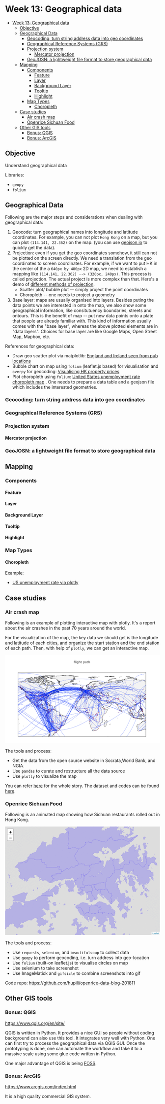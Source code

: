 # Week 13: Geographical data

<div id="toc">
<!-- TOC -->

- [Week 13: Geographical data](#week-13-geographical-data)
    - [Objective](#objective)
    - [Geographical Data](#geographical-data)
        - [Geocoding: turn string address data into geo coordinates](#geocoding-turn-string-address-data-into-geo-coordinates)
        - [Geographical Reference Systems (GRS)](#geographical-reference-systems-grs)
        - [Projection system](#projection-system)
            - [Mercator projection](#mercator-projection)
        - [GeoJOSN: a lightweight file format to store geographical data](#geojosn-a-lightweight-file-format-to-store-geographical-data)
    - [Mapping](#mapping)
        - [Components](#components)
            - [Feature](#feature)
            - [Layer](#layer)
            - [Background Layer](#background-layer)
            - [Tooltip](#tooltip)
            - [Highlight](#highlight)
        - [Map Types](#map-types)
            - [Choropleth](#choropleth)
    - [Case studies](#case-studies)
        - [Air crash map](#air-crash-map)
        - [Openrice Sichuan Food](#openrice-sichuan-food)
    - [Other GIS tools](#other-gis-tools)
        - [Bonus: QGIS](#bonus-qgis)
        - [Bonus: ArcGIS](#bonus-arcgis)

<!-- /TOC -->
</div>

## Objective

Understand geographical data 

Libraries:

- `geopy`
- `folium`

## Geographical Data

Following are the major steps and considerations when dealing with geographical data:

1. Geocode: turn geographical names into longitude and latitude coordinates. For example, you can not plot `Hong Kong` on a map, but you can plot `(114.141, 22.362)` on the map. (you can use [geojson.io](http://geojson.io/#map=11/22.3672/114.0580) to quickly get the data).
2. Projection: even if you get the geo coordinates somehow, it still can not be plotted on the screen directly. We need a translation from the geo coordinates to screen coordinates. For example, if we want to put HK in the center of the a `640px by 480px` 2D map, we need to establish a mapping like `(114.141, 22.362) --> (320px, 240px)`. This process is called projection. The actual project is more complex than that. Here's a demo of [different methods of projection](https://www.jasondavies.com/maps/transition/).
   - Scatter plot/ bubble plot -- simply project the point coordinates
   - Choropleth -- one needs to project a geometry
3. Base layer: maps are usually organised into layers. Besides puting the data points we are interested in onto the map, we also show some geographical information, like consitutuency boundaries, streets and ontours. This is the benefit of map -- put new data points onto a plate that people are already familiar with. This kind of information usually comes with the "base layer", whereas the above plotted elements are in "data layers". Choices for base layer are like Google Maps, Open Street Map, Mapbox, etc.

References for geographical data:

- Draw geo scatter plot via matplotlib: [England and Ireland seen from pub locations](http://ramiro.org/notebook/mapping-pubs/)
- Bubble chart on map using `folium` (leaflet.js based) for visualisation and `overpy` for geocoding: [Visualising HK property prices](https://medium.com/coinmonks/visualizing-property-prices-in-hong-kong-with-pandas-overpy-and-folium-595240ffca90)
- Plot choropleth using `folium`: [United States unemployment rate choropleth map](https://python-graph-gallery.com/292-choropleth-map-with-folium/) . One needs to prepare a data table and a geojson file which includes the interested geometries.

### Geocoding: turn string address data into geo coordinates

### Geographical Reference Systems (GRS)

### Projection system

#### Mercator projection

### GeoJOSN: a lightweight file format to store geographical data

## Mapping

### Components

#### Feature

#### Layer

#### Background Layer

#### Tooltip

#### Highlight

### Map Types

#### Choropleth

Example:

- [US unemployment rate via plotly](https://github.com/hupili/python-for-data-and-media-communication-gitbook/issues/87)

## Case studies

### Air crash map

Following is an example of plotting interactive map with plotly. It's a report about the air crashes in the past 70 years around the world.

For the visualization of the map, the key data we should get is the longitude and latitude of each cities, and organize the start station and the end station of each path. Then, with help of `plotly`, we can get an interactive map.

![Plotly interactive map](assets/plotly-interactive-map.png)

The tools and process:

- Get the data from the open source website in Socrata,World Bank, and NGIA.
- Use `pandas` to curate and restructure all the data source
- Use `plotly` to visualize the map  

You can refer [here](https://dnnsociety.org/2018/04/30/flying-in-the-sky-a-report-of-air-crash-worldwide/) for the whole story. The dataset and codes can be found [here](https://github.com/ChicoXYC/examples/tree/master/air-crash-map).

### Openrice Sichuan Food

Following is an animated map showing how Sichuan restaurants rolled out in Hong Kong.

![](assets/openrice-sichuan-food-animation.gif)

The tools and process:

- Use `requests`, `selenium`, and `beautifulsoup` to collect data
- Use `geopy` to perform geocoding, i.e. turn address into geo-location
- Use `folium` (built-on leaflet.js) to visualise circles on map
- Use selenium to take screenshot
- Use ImageMatick and `gifsicle` to combine screenshots into gif

Code repo: https://github.com/hupili/openrice-data-blog-201811

## Other GIS tools

### Bonus: QGIS

https://www.qgis.org/en/site/

QGIS is written in Python. It provides a nice GUI so people without coding background can also use this tool. It integrates very well with Python. One can first try to process the geographical data via QGIS GUI. Once the prototyping is done, one can automate the workflow and take it to a massive scale using some glue code written in Python.

One major advantage of QGIS is being [FOSS](https://en.wikipedia.org/wiki/Free_and_open-source_software).

### Bonus: ArcGIS

https://www.arcgis.com/index.html

It is a high quality commercial GIS system.